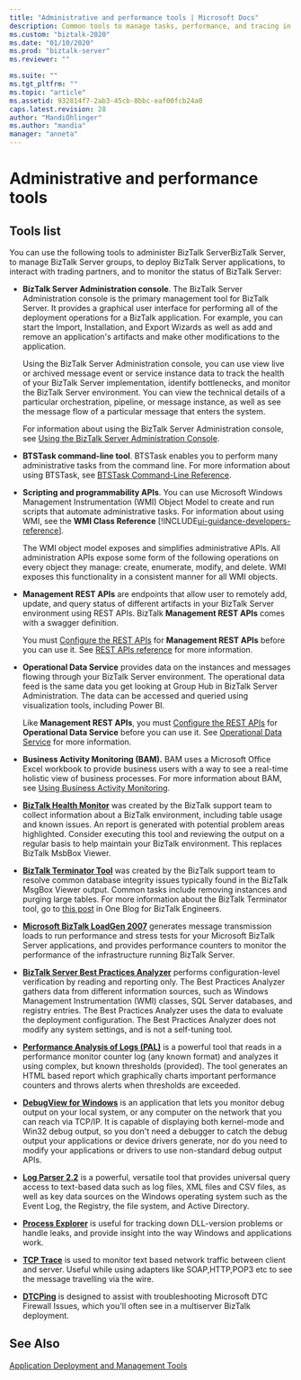 ```yaml
---
title: "Administrative and performance tools | Microsoft Docs"
description: Common tools to manage tasks, performance, and tracing in BizTalk Server
ms.custom: "biztalk-2020"
ms.date: "01/10/2020"
ms.prod: "biztalk-server"
ms.reviewer: ""

ms.suite: ""
ms.tgt_pltfrm: ""
ms.topic: "article"
ms.assetid: 932814f7-2ab3-45cb-8bbc-eaf00fcb24a0
caps.latest.revision: 28
author: "MandiOhlinger"
ms.author: "mandia"
manager: "anneta"
---
```

# Administrative and performance tools

## Tools list
You can use the following tools to administer BizTalk ServerBizTalk Server, to manage BizTalk Server groups, to deploy BizTalk Server applications, to interact with trading partners, and to monitor the status of BizTalk Server:

- **BizTalk Server Administration console**. The BizTalk Server Administration console is the primary management tool for BizTalk Server. It provides a graphical user interface for performing all of the deployment operations for a BizTalk application. For example, you can start the Import, Installation, and Export Wizards as well as add and remove an application's artifacts and make other modifications to the application.

   Using the BizTalk Server Administration console, you can use view live or archived message event or service instance data to track the health of your BizTalk Server implementation, identify bottlenecks, and monitor the BizTalk Server environment. You can view the technical details of a particular orchestration, pipeline, or message instance, as well as see the message flow of a particular message that enters the system.

   For information about using the BizTalk Server Administration console, see [Using the BizTalk Server Administration Console](../core/using-the-biztalk-server-administration-console.md).

- **BTSTask command-line tool**. BTSTask enables you to perform many administrative tasks from the command line. For more information about using BTSTask, see [BTSTask Command-Line Reference](../core/btstask-command-line-reference.md).

- **Scripting and programmability APIs**. You can use Microsoft Windows Management Instrumentation (WMI) Object Model to create and run scripts that automate administrative tasks. For information about using WMI, see the **WMI Class Reference** [!INCLUDE[ui-guidance-developers-reference](../includes/ui-guidance-developers-reference.md)].

   The WMI object model exposes and simplifies administrative APIs. All administration APIs expose some form of the following operations on every object they manage: create, enumerate, modify, and delete. WMI exposes this functionality in a consistent manner for all WMI objects.

- **Management REST APIs** are endpoints that allow user to remotely add, update, and query status of different artifacts in your BizTalk Server environment using REST APIs. BizTalk **Management REST APIs** comes with a swagger definition.

   You must [Configure the REST APIs](../install-and-config-guides/configure-biztalk-server.md) for  **Management REST APIs** before you can use it. See [REST APIs reference](/rest/api/biztalk/?view=rest-biztalk&preserve-view=true) for more information.

- **Operational Data Service** provides data on the instances and messages flowing through your BizTalk Server environment. The operational data feed is the same data you get looking at Group Hub in BizTalk Server Administration. The data can be accessed and queried using visualization tools, including Power BI.
   
   Like **Management REST APIs**, you must [Configure the REST APIs](../install-and-config-guides/configure-biztalk-server.md) for **Operational Data Service** before you can use it. See [Operational Data Service](operational-data-service.md) for more information.

- **Business Activity Monitoring (BAM).** BAM uses a Microsoft Office Excel workbook to provide business users with a way to see a real-time holistic view of business processes. For more information about BAM, see [Using Business Activity Monitoring](../core/using-business-activity-monitoring.md).


- [**BizTalk Health Monitor**](https://blogs.msdn.com/b/biztalkhealthmonitor/ "BizTalk Health Monitor ") was created by the BizTalk support team to collect information about a BizTalk environment, including table usage and known issues. An report is generated with potential problem areas highlighted. Consider executing this tool and reviewing the output on a regular basis to help maintain your BizTalk environment. This replaces BizTalk MsbBox Viewer.

- [**BizTalk Terminator Tool**](https://www.microsoft.com/download/en/details.aspx?id=2846 "BizTalk Terminator Tool") was created by the BizTalk support team to resolve common database integrity issues typically found in the BizTalk MsgBox Viewer output. Common tasks include removing instances and purging large tables. For more information about the BizTalk Terminator tool, go to [this post](https://blogs.msdn.com/b/biztalkcpr/archive/2011/02/10/using-biztalk-terminator-to-resolve-issues-identified-by-biztalk-msgboxviewer.aspx) in One Blog for BizTalk Engineers.

- [**Microsoft BizTalk LoadGen 2007**](https://www.microsoft.com/download/details.aspx?id=14925) generates message transmission loads to run performance and stress tests for your Microsoft BizTalk Server applications, and provides performance counters to monitor the performance of the infrastructure running BizTalk Server.

- [**BizTalk Server Best Practices Analyzer**](https://www.microsoft.com/downloads/details.aspx?FamilyID=93d432fe-1370-4b6d-aaa8-a0c43c30f5ab "BizTalk Server Best Practices Analyzer") performs configuration-level verification by reading and reporting only. The Best Practices Analyzer gathers data from different information sources, such as Windows Management Instrumentation (WMI) classes, SQL Server databases, and registry entries. The Best Practices Analyzer uses the data to evaluate the deployment configuration. The Best Practices Analyzer does not modify any system settings, and is not a self-tuning tool.

- [**Performance Analysis of Logs (PAL)**](https://github.com/clinthuffman/PAL) is a powerful tool that reads in a performance monitor counter log (any known format) and analyzes it using complex, but known thresholds (provided). The tool generates an HTML based report which graphically charts important performance counters and throws alerts when thresholds are exceeded.

- [**DebugView for Windows**](/sysinternals/downloads/debugview) is an application that lets you monitor debug output on your local system, or any computer on the network that you can reach via TCP/IP. It is capable of displaying both kernel-mode and Win32 debug output, so you don't need a debugger to catch the debug output your applications or device drivers generate, nor do you need to modify your applications or drivers to use non-standard debug output APIs.

- [**Log Parser 2.2**](https://www.microsoft.com/download/details.aspx?id=24659) is a powerful, versatile tool that provides universal query access to text-based data such as log files, XML files and CSV files, as well as key data sources on the Windows operating system such as the Event Log, the Registry, the file system, and Active Directory.

- [**Process Explorer**](/sysinternals/downloads/process-explorer) is useful for tracking down DLL-version problems or handle leaks, and provide insight into the way Windows and applications work.

- [**TCP Trace**](http://www.pocketsoap.com/tcptrace/ "TCP Trace") is used to monitor text based network traffic between client and server. Useful while using adapters like SOAP,HTTP,POP3 etc to see the message travelling via the wire.

- [**DTCPing**](https://www.microsoft.com/download/details.aspx?id=2868) is designed to assist with troubleshooting Microsoft DTC Firewall Issues, which you'll often see in a multiserver BizTalk deployment.


## See Also
 [Application Deployment and Management Tools](../core/application-deployment-and-management-tools.md)
